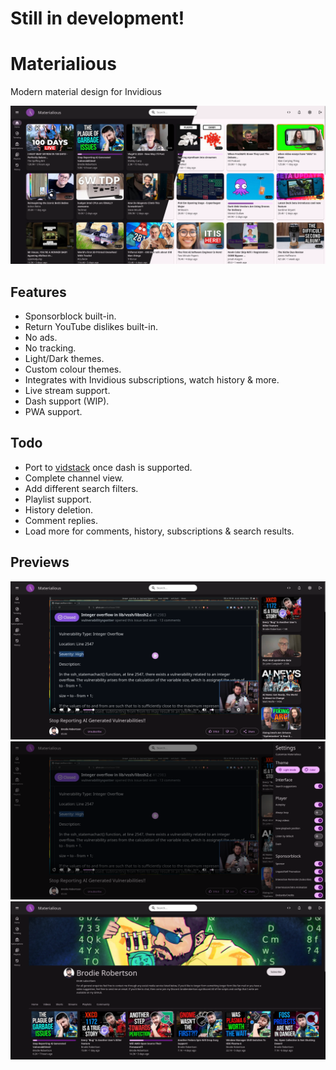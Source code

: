 # Still in development!

# Materialious
Modern material design for Invidious

![Preview of homepage](./previews/home-preview.png)

## Features
- Sponsorblock built-in.
- Return YouTube dislikes built-in.
- No ads.
- No tracking.
- Light/Dark themes.
- Custom colour themes.
- Integrates with Invidious subscriptions, watch history & more.
- Live stream support.
- Dash support (WIP).
- PWA support.

## Todo
- Port to [vidstack](https://www.vidstack.io/) once dash is supported.
- Complete channel view.
- Add different search filters.
- Playlist support.
- History deletion.
- Comment replies.
- Load more for comments, history, subscriptions & search results.

## Previews
![Preview of player](./previews/player-preview.png)
![Preview of settings](./previews/setting-preview.png)
![Preview of channel](./previews/channel-preview.png)